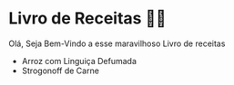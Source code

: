 # Livro de Receitas :man_cook:

Olá, Seja Bem-Vindo a esse maravilhoso Livro de receitas 

- Arroz com Linguiça Defumada
- Strogonoff de Carne
